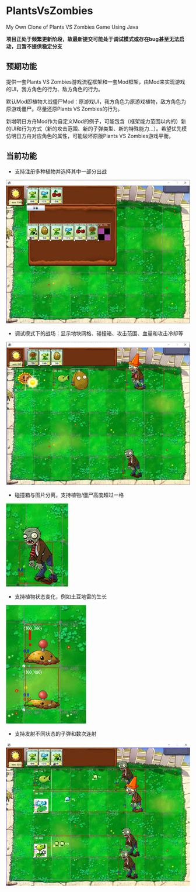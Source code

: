 # PlantsVsZombies
My Own Clone of Plants VS Zombies Game Using Java

**项目正处于频繁更新阶段，故最新提交可能处于调试模式或存在bug甚至无法启动，且暂不提供稳定分支**

## 预期功能

提供一套Plants VS Zombies游戏流程框架和一套Mod框架，由Mod来实现游戏的UI，我方角色的行为、敌方角色的行为。

默认Mod即植物大战僵尸Mod：原游戏UI，我方角色为原游戏植物，敌方角色为原游戏僵尸。尽量还原Plants VS Zombies的行为。

新增明日方舟Mod作为自定义Mod的例子，可能包含（框架能力范围以内的）新的UI和行为方式（新的攻击范围、新的子弹类型、新的特殊能力...）。希望优先模仿明日方舟对应角色的属性，可能破坏原版Plants VS Zombies游戏平衡。

## 当前功能

- 支持注册多种植物并选择其中一部分出战

![](./pic/选择植物.png)

- 调试模式下的战场：显示地块网格、碰撞箱、攻击范围、血量和攻击冷却等

![](./pic/pvz_debug.png)

- 碰撞箱与图片分离，支持植物/僵尸高度超过一格

![](./pic/碰撞箱.png)

- 支持植物状态变化，例如土豆地雷的生长

![](./pic/土豆地雷.png)

- 支持发射不同状态的子弹和数次连射

![](./pic/豌豆射手系列.png)
